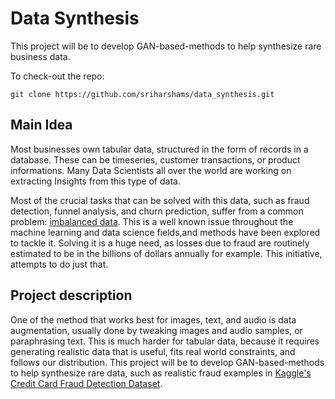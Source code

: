 # Data Synthesis

This project will be to develop GAN-based-methods to help synthesize rare business data.

To check-out the repo:

```
git clone https://github.com/sriharshams/data_synthesis.git
```

## Main Idea

Most businesses own tabular data, structured in the form of records in a database. These can be timeseries, customer transactions, or product informations. Many Data Scientists all over the world are working on extracting Insights from this type of data. 


Most of the crucial tasks that can be solved with this data, such as fraud detection, funnel analysis, and churn prediction, suffer from a common problem: [imbalanced data](https://www.svds.com/learning-imbalanced-classes/). This is a well known issue throughout the machine learning and data science fields,and methods have been explored to tackle it. Solving it is a huge need, as losses due to fraud are routinely estimated to be in the billions of dollars annually for example. This initiative, attempts to do just that.


## Project description
One of the method that works best for images, text, and audio is data augmentation, usually done by tweaking images and audio samples, or paraphrasing text. This is much harder for tabular data, because it requires generating realistic data that is useful, fits real world constraints, and follows our distribution. This project will be to develop GAN-based-methods to help synthesize rare data, such as realistic fraud examples in [Kaggle's Credit Card Fraud Detection Dataset](https://www.kaggle.com/mlg-ulb/creditcardfraud).
